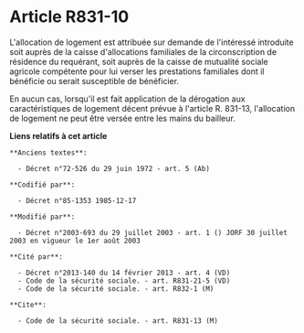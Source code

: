 # Article R831-10

L'allocation de logement est attribuée sur demande de l'intéressé introduite soit auprès de la caisse d'allocations
familiales de la circonscription de résidence du requérant, soit auprès de la caisse de mutualité sociale agricole compétente
pour lui verser les prestations familiales dont il bénéficie ou serait susceptible de bénéficier. 

En aucun cas, lorsqu'il est fait application de la dérogation aux caractéristiques de logement décent prévue à l'article R.
831-13, l'allocation de logement ne peut être versée entre les mains du bailleur.

**Liens relatifs à cet article**

	**Anciens textes**:

	  - Décret n°72-526 du 29 juin 1972 - art. 5 (Ab)

	**Codifié par**:

	  - Décret n°85-1353 1985-12-17

	**Modifié par**:

	  - Décret n°2003-693 du 29 juillet 2003 - art. 1 () JORF 30 juillet 2003 en vigueur le 1er août 2003

	**Cité par**:

	  - Décret n°2013-140 du 14 février 2013 - art. 4 (VD)
	  - Code de la sécurité sociale. - art. R831-21-5 (VD)
	  - Code de la sécurité sociale. - art. R832-1 (M)

	**Cite**:

	  - Code de la sécurité sociale. - art. R831-13 (M)
